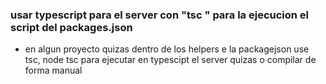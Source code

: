 ### usar typescript para el server con "tsc " para la ejecucion el script  del packages.json
- en algun proyecto quizas dentro de los helpers e la packagejson use tsc, node tsc para ejecutar en typescipt el server quizas o compilar de forma manual 
